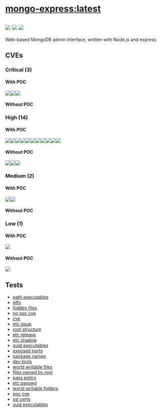 # [mongo-express:latest](https://hub.docker.com/_/mongo-express?tab=tags)
![](https://img.shields.io/static/v1?label=tag&message=latest&color=blue)
![](https://img.shields.io/badge/Welcome%20to%20Alpine%20Linux%203.11-blue)
![](https://img.shields.io/badge/Kernel%20\r%20on%20an%20\m%20()-blue)
---
<p>
Web-based MongoDB admin interface, written with Node.js and express
</p>

## CVEs
### Critical (3)
#### With POC
[![](https://img.shields.io/badge/🔗%20CVE--2020--7699-CRITICAL-red)](https://github.com/trickest/cve/blob/main/2020/CVE-2020-7699.md)[![](https://img.shields.io/badge/🔗%20CVE--2021--44906-CRITICAL-red)](https://github.com/trickest/cve/blob/main/2021/CVE-2021-44906.md)[![](https://img.shields.io/badge/🔗%20CVE--2021--3918-CRITICAL-red)](https://github.com/trickest/cve/blob/main/2021/CVE-2021-3918.md)
#### Without POC


### High (14)
#### With POC
[![](https://img.shields.io/badge/🔗%20CVE--2021--42380-HIGH-organge)](https://github.com/trickest/cve/blob/main/2021/CVE-2021-42380.md)[![](https://img.shields.io/badge/🔗%20CVE--2021--42383-HIGH-organge)](https://github.com/trickest/cve/blob/main/2021/CVE-2021-42383.md)[![](https://img.shields.io/badge/🔗%20CVE--2021--42385-HIGH-organge)](https://github.com/trickest/cve/blob/main/2021/CVE-2021-42385.md)[![](https://img.shields.io/badge/🔗%20CVE--2021--42378-HIGH-organge)](https://github.com/trickest/cve/blob/main/2021/CVE-2021-42378.md)[![](https://img.shields.io/badge/🔗%20CVE--2021--42382-HIGH-organge)](https://github.com/trickest/cve/blob/main/2021/CVE-2021-42382.md)[![](https://img.shields.io/badge/🔗%20CVE--2021--42384-HIGH-organge)](https://github.com/trickest/cve/blob/main/2021/CVE-2021-42384.md)[![](https://img.shields.io/badge/🔗%20CVE--2021--42381-HIGH-organge)](https://github.com/trickest/cve/blob/main/2021/CVE-2021-42381.md)[![](https://img.shields.io/badge/🔗%20CVE--2021--42379-HIGH-organge)](https://github.com/trickest/cve/blob/main/2021/CVE-2021-42379.md)[![](https://img.shields.io/badge/🔗%20CVE--2021--42386-HIGH-organge)](https://github.com/trickest/cve/blob/main/2021/CVE-2021-42386.md)[![](https://img.shields.io/badge/🔗%20CVE--2021--3807-HIGH-organge)](https://github.com/trickest/cve/blob/main/2021/CVE-2021-3807.md)[![](https://img.shields.io/badge/🔗%20CVE--2020--8116-HIGH-organge)](https://github.com/trickest/cve/blob/main/2020/CVE-2020-8116.md)
#### Without POC
[![](https://img.shields.io/badge/%20CVE--2022--24434-HIGH-organge)](https://github.com/trickest/cve/blob/main/2022/CVE-2022-24434.md)[![](https://img.shields.io/badge/%20CVE--2022--24785-HIGH-organge)](https://github.com/trickest/cve/blob/main/2022/CVE-2022-24785.md)[![](https://img.shields.io/badge/%20CVE--2021--43138-HIGH-organge)](https://github.com/trickest/cve/blob/main/2021/CVE-2021-43138.md)

### Medium (2)
#### With POC
[![](https://img.shields.io/badge/🔗%20CVE--2021--42374-MEDIUM-yellow)](https://github.com/trickest/cve/blob/main/2021/CVE-2021-42374.md)[![](https://img.shields.io/badge/🔗%20CVE--2020--7598-MEDIUM-yellow)](https://github.com/trickest/cve/blob/main/2020/CVE-2020-7598.md)
#### Without POC


### Low (1)
#### With POC
[![](https://img.shields.io/badge/🔗%20CVE--2020--7598-LOW-blue)](https://github.com/trickest/cve/blob/main/2020/CVE-2020-7598.md)
#### Without POC
[![](https://img.shields.io/badge/%20GHSA--q3w9--g74q--vp5f-LOW-blue)](https://github.com/trickest/cve/blob/main/q3w9/GHSA-q3w9-g74q-vp5f.md)

## Tests
* [path executables](reports/path-executables.txt)
* [gtfo](reports/gtfo.txt)
* [hidden files](reports/hidden-files.txt)
* [no poc cve](reports/no-poc-cve.txt)
* [cve](reports/cve.txt)
* [etc issue](reports/etc-issue.txt)
* [root structure](reports/root-structure.txt)
* [etc release](reports/etc-release.txt)
* [etc shadow](reports/etc-shadow.txt)
* [guid executables](reports/guid-executables.txt)
* [exposed ports](reports/exposed-ports.txt)
* [package names](reports/package-names.txt)
* [dev tools](reports/dev-tools.txt)
* [world writable files](reports/world-writable-files.txt)
* [files owned by root](reports/files-owned-by-root.txt)
* [pass policy](reports/pass-policy.txt)
* [etc passwd](reports/etc-passwd.txt)
* [world writable folders](reports/world-writable-folders.txt)
* [poc cve](reports/poc-cve.txt)
* [ssl certs](reports/ssl-certs.txt)
* [suid executables](reports/suid-executables.txt)

